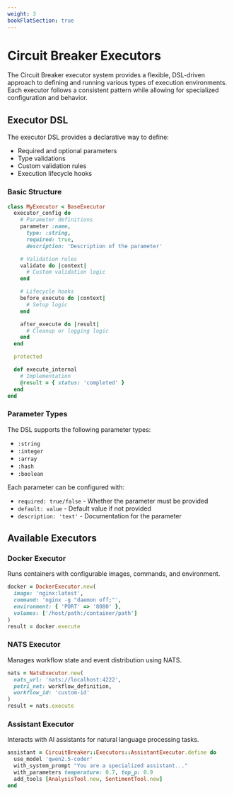 ```yaml
---
weight: 3
bookFlatSection: true
---
```

# Circuit Breaker Executors

The Circuit Breaker executor system provides a flexible, DSL-driven approach to defining and running various types of execution environments. Each executor follows a consistent pattern while allowing for specialized configuration and behavior.

## Executor DSL

The executor DSL provides a declarative way to define:
- Required and optional parameters
- Type validations
- Custom validation rules
- Execution lifecycle hooks

### Basic Structure

```ruby
class MyExecutor < BaseExecutor
  executor_config do
    # Parameter definitions
    parameter :name,
      type: :string,
      required: true,
      description: 'Description of the parameter'

    # Validation rules
    validate do |context|
      # Custom validation logic
    end

    # Lifecycle hooks
    before_execute do |context|
      # Setup logic
    end

    after_execute do |result|
      # Cleanup or logging logic
    end
  end

  protected

  def execute_internal
    # Implementation
    @result = { status: 'completed' }
  end
end
```

### Parameter Types

The DSL supports the following parameter types:
- `:string`
- `:integer`
- `:array`
- `:hash`
- `:boolean`

Each parameter can be configured with:
- `required: true/false` - Whether the parameter must be provided
- `default: value` - Default value if not provided
- `description: 'text'` - Documentation for the parameter

## Available Executors

### Docker Executor

Runs containers with configurable images, commands, and environment.

```ruby
docker = DockerExecutor.new(
  image: 'nginx:latest',
  command: 'nginx -g "daemon off;"',
  environment: { 'PORT' => '8080' },
  volumes: ['/host/path:/container/path']
)
result = docker.execute
```

### NATS Executor

Manages workflow state and event distribution using NATS.

```ruby
nats = NatsExecutor.new(
  nats_url: 'nats://localhost:4222',
  petri_net: workflow_definition,
  workflow_id: 'custom-id'
)
result = nats.execute
```

### Assistant Executor

Interacts with AI assistants for natural language processing tasks.

```ruby
assistant = CircuitBreaker::Executors::AssistantExecutor.define do
  use_model 'qwen2.5-coder'
  with_system_prompt "You are a specialized assistant..."
  with_parameters temperature: 0.7, top_p: 0.9
  add_tools [AnalysisTool.new, SentimentTool.new]
end
